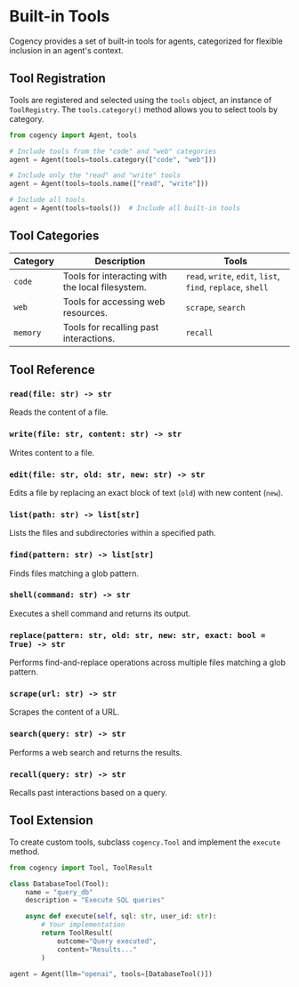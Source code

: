 # Built-in Tools

Cogency provides a set of built-in tools for agents, categorized for flexible inclusion in an agent's context.

## Tool Registration

Tools are registered and selected using the `tools` object, an instance of `ToolRegistry`. The `tools.category()` method allows you to select tools by category.

```python
from cogency import Agent, tools

# Include tools from the "code" and "web" categories
agent = Agent(tools=tools.category(["code", "web"]))

# Include only the "read" and "write" tools
agent = Agent(tools=tools.name(["read", "write"]))

# Include all tools
agent = Agent(tools=tools())  # Include all built-in tools
```

## Tool Categories

| Category | Description | Tools |
|---|---|---|
| `code` | Tools for interacting with the local filesystem. | `read`, `write`, `edit`, `list`, `find`, `replace`, `shell` |
| `web` | Tools for accessing web resources. | `scrape`, `search` |
| `memory` | Tools for recalling past interactions. | `recall` |

## Tool Reference

### `read(file: str) -> str`
Reads the content of a file.

### `write(file: str, content: str) -> str`
Writes content to a file.

### `edit(file: str, old: str, new: str) -> str`
Edits a file by replacing an exact block of text (`old`) with new content (`new`).

### `list(path: str) -> list[str]`
Lists the files and subdirectories within a specified path.

### `find(pattern: str) -> list[str]`
Finds files matching a glob pattern.

### `shell(command: str) -> str`
Executes a shell command and returns its output.

### `replace(pattern: str, old: str, new: str, exact: bool = True) -> str`
Performs find-and-replace operations across multiple files matching a glob pattern.

### `scrape(url: str) -> str`
Scrapes the content of a URL.

### `search(query: str) -> str`
Performs a web search and returns the results.

### `recall(query: str) -> str`
Recalls past interactions based on a query.

## Tool Extension

To create custom tools, subclass `cogency.Tool` and implement the `execute` method.

```python
from cogency import Tool, ToolResult

class DatabaseTool(Tool):
    name = "query_db"
    description = "Execute SQL queries"

    async def execute(self, sql: str, user_id: str):
        # Your implementation
        return ToolResult(
            outcome="Query executed",
            content="Results..."
        )

agent = Agent(llm="openai", tools=[DatabaseTool()])
```
